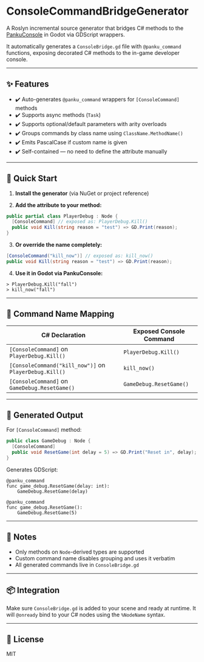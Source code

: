 ﻿# ConsoleCommandBridgeGenerator

A Roslyn incremental source generator that bridges C# methods to the [PankuConsole](https://github.com/Ark2000/PankuConsole) in Godot via GDScript wrappers.

It automatically generates a `ConsoleBridge.gd` file with `@panku_command` functions, exposing decorated C# methods to the in-game developer console.

---

## ✨ Features

* ✔️ Auto-generates `@panku_command` wrappers for `[ConsoleCommand]` methods
* ✔️ Supports async methods (`Task`)
* ✔️ Supports optional/default parameters with arity overloads
* ✔️ Groups commands by class name using `ClassName.MethodName()`
* ✔️ Emits PascalCase if custom name is given
* ✔️ Self-contained — no need to define the attribute manually

---

## 🚀 Quick Start

1. **Install the generator** (via NuGet or project reference)

2. **Add the attribute to your method:**

```csharp
public partial class PlayerDebug : Node {
  [ConsoleCommand] // exposed as: PlayerDebug.Kill()
  public void Kill(string reason = "test") => GD.Print(reason);
}
```

3. **Or override the name completely:**

```csharp
[ConsoleCommand("kill_now")] // exposed as: kill_now()
public void Kill(string reason = "test") => GD.Print(reason);
```

4. **Use it in Godot via PankuConsole:**

```
> PlayerDebug.Kill("fall")
> kill_now("fall")
```

---

## 🧾 Command Name Mapping

| C# Declaration                                         | Exposed Console Command |
| ------------------------------------------------------ | ----------------------- |
| `[ConsoleCommand]` on `PlayerDebug.Kill()`             | `PlayerDebug.Kill()`    |
| `[ConsoleCommand("kill_now")]` on `PlayerDebug.Kill()` | `kill_now()`            |
| `[ConsoleCommand]` on `GameDebug.ResetGame()`          | `GameDebug.ResetGame()` |

---

## 📄 Generated Output

For `[ConsoleCommand]` method:

```csharp
public class GameDebug : Node {
  [ConsoleCommand]
  public void ResetGame(int delay = 5) => GD.Print("Reset in", delay);
}
```

Generates GDScript:

```gdscript
@panku_command
func game_debug.ResetGame(delay: int):
    GameDebug.ResetGame(delay)

@panku_command
func game_debug.ResetGame():
    GameDebug.ResetGame(5)
```

---

## 🧐 Notes

* Only methods on `Node`-derived types are supported
* Custom command name disables grouping and uses it verbatim
* All generated commands live in `ConsoleBridge.gd`

---

## 📦 Integration

Make sure `ConsoleBridge.gd` is added to your scene and ready at runtime. It will `@onready` bind to your C# nodes using the `%NodeName` syntax.

---

## 💪 License

MIT

